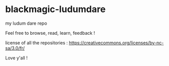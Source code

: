 # blackmagic-ludumdare
my ludum dare repo

Feel free to browse, read, learn, feedback ! 

license of all the repositories : https://creativecommons.org/licenses/by-nc-sa/3.0/fr/

Love y'all !
